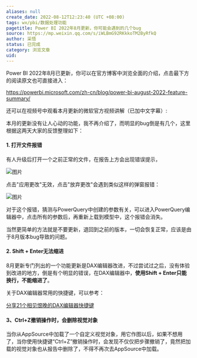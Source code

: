 ```yaml
---
aliases: null
create_date: 2022-08-12T12:23:40 (UTC +08:00)
tags: wx/pbi/数据处理功能
pagetitle: Power BI 2022年8月更新，你可能会遇到的几个bug
source: https://mp.weixin.qq.com/s/iWLBmG92RKkkoTM2ByRfkQ
author: 采悟
status: 已完成
category: 浏览文章
uid: 
---
```


Power BI 2022年8月已更新，你可以在官方博客中浏览全面的介绍，点击最下方的阅读原文也可直接进入：

https://powerbi.microsoft.com/zh-cn/blog/power-bi-august-2022-feature-summary/

还可以在视频号中观看本月更新的微软官方视频讲解（已加中文字幕）:

本月的更新没有让人心动的功能，我不再介绍了，而明显的bug倒是有几个，这里根据这两天大家的反馈整理如下：

#### **1\. 打开文件报错**

有人升级后打开一个之前正常的文件，在报告上方会出现错误提示，

![图片](https://mmbiz.qpic.cn/mmbiz_png/aHEbZtANQJP0pGrCgk1R0hguRxJ19szphXCzJd71gmjEfmhT2khmjo3usz83oaoe7IYLia19H6FhCgHPptaWIlg/640?wx_fmt=png&wxfrom=5&wx_lazy=1&wx_co=1)

点击"应用更改"无效，点击"放弃更改"会遇到类似这样的弹窗报错：

![图片](https://mmbiz.qpic.cn/mmbiz_png/aHEbZtANQJP0pGrCgk1R0hguRxJ19szpRLFxgSdgGUDxeumD5wPaxNhiaFJYVWBpxxe87sS4IIwI0EtaHwtqEqQ/640?wx_fmt=png&wxfrom=5&wx_lazy=1&wx_co=1)

对于这个报错，猜测与PowerQuery中创建的参数有关，可以进入PowerQuery编辑器中，点击所有的参数后，再重新上载到模型中，这个报错会消失。

当然更简单的方法就是不要更新，退回到之前的版本，一切会恢复正常，应该是由于8月版本bug导致的问题。

#### **2\. Shift + Enter无法缩进**

8月更新专门列出的一个功能更新是DAX编辑器改进，不过尝试过之后，没有体验到改进的地方，倒是有个明显的错误，在DAX编辑器中，**使用Shift + Enter只能换行，不能缩进了**。

关于DAX编辑器常用的快捷键，可以参考：

[分享21个相见恨晚的DAX编辑器快捷键](http://mp.weixin.qq.com/s?__biz=MzA4MzQwMjY4MA==&mid=2484077119&idx=1&sn=9460a984173d3fd46896c2c263b89a1b&chksm=8e13a8e8b96421feb964c24c53a4fcc8198da9d83426cc46905af459ad927723821527af1ddd&scene=21#wechat_redirect)  

#### **3、Ctrl+Z撤销操作时，会删除视觉对象**

当你从AppSource中加载了一个自定义视觉对象，用它作图以后，如果不想用了，当你使用快捷键“Ctrl+Z”撤销操作时，会发现不仅仅把步骤撤销了，竟然把加载的视觉对象也从报告中删除了，不得不再次去AppSource中加载。
